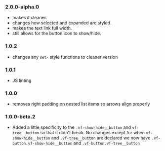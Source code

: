 ### 2.0.0-alpha.0

* makes it cleaner.
* changes how selected and expanded are styled.
* makes the text link full width.
* still allows for the button icon to show/hide.

### 1.0.2

* changes any `set-` style functions to cleaner version

### 1.0.1

* JS linting

### 1.0.0

* removes right padding on nested list items so arrows align properly

### 1.0.0-beta.2

* Added a little specificity to the `.vf-show-hide__button`  and `vf-tree__button` so that it didn't break. No changes except for when `vf-show-hide__button` and `.vf-tree__button` are declared we now have `.vf-button.vf-show-hide__button` and `.vf-button.vf-tree__button`
